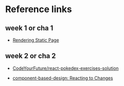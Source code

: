 # Reference links

## week 1 or cha 1

- [Rendering Static Page](https://github.com/HackYourFutureBelgium/component-based-design/blob/main/lesson-plans/rendering-static-page.md)

## week 2 or cha 2
- [CodeYourFuture/react-pokedex-exercises-solution](https://github.com/CodeYourFuture/react-pokedex-exercises-solution/tree/week-1-exercise-i)

- [component-based-design: Reacting to Changes](https://github.com/HackYourFutureBelgium/component-based-design/blob/main/lesson-plans/reacting-to-changes.md)